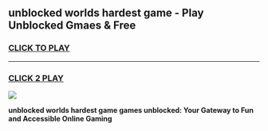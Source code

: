 
## unblocked worlds hardest game - Play Unblocked Gmaes & Free
<h3>
<a href="https://premium.freeplayer.one?title=unblocked_worlds_hardest_game&ref=20F">CLICK TO PLAY</a></h3>
<hr>

<h3>
<a href="https://premium.freeplayer.one?title=unblocked_worlds_hardest_game&ref=20F">CLICK 2 PLAY</a>
  
</h3>

<a href="https://premium.freeplayer.one?title=unblocked_worlds_hardest_game&ref=20F/"><img src="https://clearcache.store/games.png"></a>


**unblocked worlds hardest game games unblocked: Your Gateway to Fun and Accessible Online Gaming**
